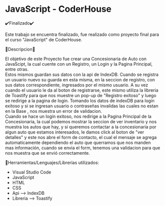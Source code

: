 # JavaScript - CoderHouse
✔️Finalizado✔️

Este trabajo se encuentra finalizado, fue realizado como proyecto final para el curso "JavaScript" de CoderHouse.

📰Descripcion📰

El objetivo de este Proyecto fue crear una Concesionaria de Auto con JavaScipt, la cual cuente con un Registro, un Login y la Pagina Principal, entre otras.           
Estos mismos guardan sus datos con la api de IndexDB. Cuando se registra un usuario nuevo su guarda en esta misma, en la seccion de registro, con sus datos correspondiente, ingresados por el mismo usuario.
A su vez cuando el usuario le da al boton de registrarse, este mismo utiliza la libreria de Toastify para que nos muestre un pop-up de "Registro exitoso" y luego se redirige a la pagina de login. Tomando los datos de indexDB para login exitoso y si se ingresan usuario o contraseñas invalidas las cuales no estan en la Base , nos muestra un error de validacion.                                                                                                                                        
Cuando se hace un login exitoso, nos redirige a la Pagina Principal de la Concesionaria, la cual podemos mostrar la seccion de ver inventario y nos muestra los autos que hay, y si queremos contactar a la concesionaria por algun auto que estamos interesados, le damos click al boton de "ver detalles" y este nos abre el form de contacto, el cual el mensaje se agrega automaticamente dependiendo el auto que querramos que nos manden mas información, cuando se envia el form, tenemos una validacion para que nos muestra que se envió correctamente.

🔧Herramientas/Lenguajes/Librerias utilizados:

- Visual Studio Code                                                                                                                                                  
- JavaScript                                                                                                                                                          
- HTML                                                                                                                                                                
- CSS                                                                                                                                                                 
- Api --> IndexDB                                                                                                                                                     
- Libreria --> Toastify
